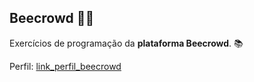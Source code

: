 ## Beecrowd 🐝🐝

Exercícios de programação da **plataforma Beecrowd**. 📚

Perfil: [link_perfil_beecrowd](https://www.beecrowd.com.br/judge/pt/profile/667397)

